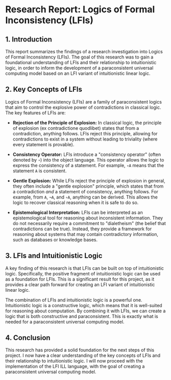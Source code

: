 # Research Report: Logics of Formal Inconsistency (LFIs)

## 1. Introduction

This report summarizes the findings of a research investigation into Logics of Formal Inconsistency (LFIs). The goal of this research was to gain a foundational understanding of LFIs and their relationship to intuitionistic logic, in order to inform the development of a paraconsistent universal computing model based on an LFI variant of intuitionistic linear logic.

## 2. Key Concepts of LFIs

Logics of Formal Inconsistency (LFIs) are a family of paraconsistent logics that aim to control the explosive power of contradictions in classical logic. The key features of LFIs are:

*   **Rejection of the Principle of Explosion:** In classical logic, the principle of explosion (ex contradictione quodlibet) states that from a contradiction, anything follows. LFIs reject this principle, allowing for contradictions to exist in a system without leading to triviality (where every statement is provable).

*   **Consistency Operator:** LFIs introduce a "consistency operator" (often denoted by `∘`) into the object language. This operator allows the logic to express the consistency of a statement. For example, `∘A` means that the statement `A` is consistent.

*   **Gentle Explosion:** While LFIs reject the principle of explosion in general, they often include a "gentle explosion" principle, which states that from a contradiction *and* a statement of consistency, anything follows. For example, from `A`, `¬A`, and `∘A`, anything can be derived. This allows the logic to recover classical reasoning when it is safe to do so.

*   **Epistemological Interpretation:** LFIs can be interpreted as an epistemological tool for reasoning about inconsistent information. They do not necessarily require a commitment to "dialetheism" (the belief that contradictions can be true). Instead, they provide a framework for reasoning about systems that may contain contradictory information, such as databases or knowledge bases.

## 3. LFIs and Intuitionistic Logic

A key finding of this research is that LFIs can be built on top of intuitionistic logic. Specifically, the positive fragment of intuitionistic logic can be used as a foundation for LFIs. This is a significant result for this project, as it provides a clear path forward for creating an LFI variant of intuitionistic linear logic.

The combination of LFIs and intuitionistic logic is a powerful one. Intuitionistic logic is a constructive logic, which means that it is well-suited for reasoning about computation. By combining it with LFIs, we can create a logic that is both constructive and paraconsistent. This is exactly what is needed for a paraconsistent universal computing model.

## 4. Conclusion

This research has provided a solid foundation for the next steps of this project. I now have a clear understanding of the key concepts of LFIs and their relationship to intuitionistic logic. I will now proceed with the implementation of the LFI ILL language, with the goal of creating a paraconsistent universal computing model.
